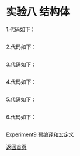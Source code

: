 # 实验八 结构体

1.代码如下：
```c

```

2.代码如下：
```c

```

3.代码如下：
```c

```

4.代码如下：
```c

```

5.代码如下：
```c

```

6.代码如下：
```c

```

[Experiment9 预编译和宏定义](/Experiment9.md)

[返回首页](/README.md)
